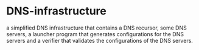 # DNS-infrastructure
 a simplified DNS infrastructure that contains a DNS recursor, some DNS servers, a launcher program that generates configurations for the DNS servers and a verifier that validates the configurations of the DNS servers.
